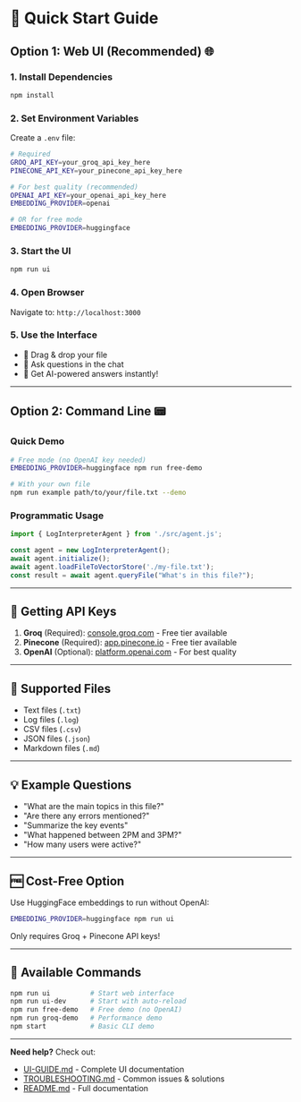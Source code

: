 # 🚀 Quick Start Guide

## Option 1: Web UI (Recommended) 🌐

### 1. **Install Dependencies**
```bash
npm install
```

### 2. **Set Environment Variables**
Create a `.env` file:
```bash
# Required
GROQ_API_KEY=your_groq_api_key_here
PINECONE_API_KEY=your_pinecone_api_key_here

# For best quality (recommended)
OPENAI_API_KEY=your_openai_api_key_here
EMBEDDING_PROVIDER=openai

# OR for free mode
EMBEDDING_PROVIDER=huggingface
```

### 3. **Start the UI**
```bash
npm run ui
```

### 4. **Open Browser**
Navigate to: `http://localhost:3000`

### 5. **Use the Interface**
- 📁 Drag & drop your file
- 💬 Ask questions in the chat
- 🎯 Get AI-powered answers instantly!

---

## Option 2: Command Line 📟

### Quick Demo
```bash
# Free mode (no OpenAI key needed)
EMBEDDING_PROVIDER=huggingface npm run free-demo

# With your own file
npm run example path/to/your/file.txt --demo
```

### Programmatic Usage
```javascript
import { LogInterpreterAgent } from './src/agent.js';

const agent = new LogInterpreterAgent();
await agent.initialize();
await agent.loadFileToVectorStore('./my-file.txt');
const result = await agent.queryFile("What's in this file?");
```

---

## 🔑 Getting API Keys

1. **Groq** (Required): [console.groq.com](https://console.groq.com/) - Free tier available
2. **Pinecone** (Required): [app.pinecone.io](https://app.pinecone.io/) - Free tier available  
3. **OpenAI** (Optional): [platform.openai.com](https://platform.openai.com/) - For best quality

---

## 📁 Supported Files

- Text files (`.txt`)
- Log files (`.log`) 
- CSV files (`.csv`)
- JSON files (`.json`)
- Markdown files (`.md`)

---

## 💡 Example Questions

- "What are the main topics in this file?"
- "Are there any errors mentioned?"
- "Summarize the key events"
- "What happened between 2PM and 3PM?"
- "How many users were active?"

---

## 🆓 Cost-Free Option

Use HuggingFace embeddings to run without OpenAI:
```bash
EMBEDDING_PROVIDER=huggingface npm run ui
```

Only requires Groq + Pinecone API keys!

---

## 🔧 Available Commands

```bash
npm run ui          # Start web interface
npm run ui-dev      # Start with auto-reload  
npm run free-demo   # Free demo (no OpenAI)
npm run groq-demo   # Performance demo
npm start           # Basic CLI demo
```

---

**Need help?** Check out:
- [UI-GUIDE.md](./UI-GUIDE.md) - Complete UI documentation
- [TROUBLESHOOTING.md](./TROUBLESHOOTING.md) - Common issues & solutions
- [README.md](./README.md) - Full documentation
